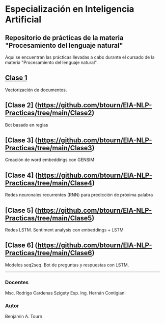# Especialización en Inteligencia Artificial 

## Repositorio de prácticas de la materia "Procesamiento del lenguaje natural"

Aquí se encuentran las prácticas llevadas a cabo durante el cursado de la materia "Procesamiento del lenguaje natural". 

## [Clase 1](https://github.com/btourn/EIA-NLP-Practicas/tree/main/Clase1)

Vectorización de documentos.

## [Clase 2] (https://github.com/btourn/EIA-NLP-Practicas/tree/main/Clase2)

Bot basado en reglas

## [Clase 3] (https://github.com/btourn/EIA-NLP-Practicas/tree/main/Clase3)

Creación de word embeddings con GENSIM

## [Clase 4] (https://github.com/btourn/EIA-NLP-Practicas/tree/main/Clase4)

Redes neuronales recurrentes (RNN) para predicción de próxima palabra

## [Clase 5] (https://github.com/btourn/EIA-NLP-Practicas/tree/main/Clase5)

Redes LSTM. Sentiment analysis con embeddings + LSTM

## [Clase 6] (https://github.com/btourn/EIA-NLP-Practicas/tree/main/Clase6)

Modelos seq2seq. Bot de preguntas y respuestas con LSTM.


---

### Docentes

Msc. Rodrigo Cardenas Szigety
Esp. Ing. Hernán Contigiani


### Autor

Benjamin A. Tourn